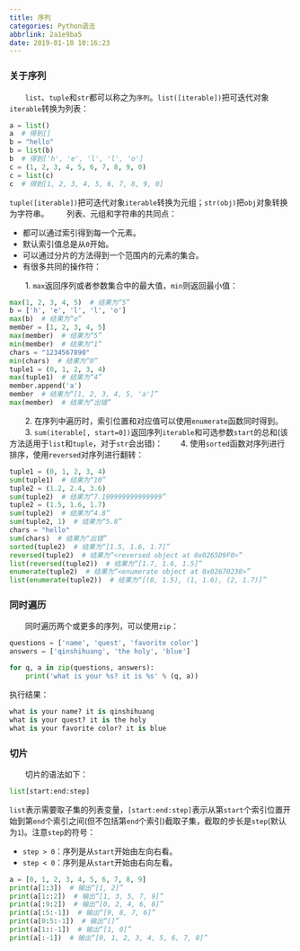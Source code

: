 ```yaml
---
title: 序列
categories: Python语法
abbrlink: 2a1e9ba5
date: 2019-01-10 10:16:23
---
```

### 关于序列

&emsp;&emsp;`list`、`tuple`和`str`都可以称之为`序列`。`list([iterable])`把可迭代对象`iterable`转换为列表：<!--more-->

``` python
a = list()
a  # 得到[]
b = "hello"
b = list(b)
b  # 得到['h', 'e', 'l', 'l', 'o']
c = (1, 2, 3, 4, 5, 6, 7, 8, 9, 0)
c = list(c)
c  # 得到[1, 2, 3, 4, 5, 6, 7, 8, 9, 0]
```

`tuple([iterable])`把可迭代对象`iterable`转换为元组；`str(obj)`把`obj`对象转换为字符串。
&emsp;&emsp;列表、元组和字符串的共同点：

- 都可以通过索引得到每一个元素。
- 默认索引值总是从`0`开始。
- 可以通过分片的方法得到一个范围内的元素的集合。
- 有很多共同的操作符：

&emsp;&emsp;1. `max`返回序列或者参数集合中的最大值，`min`则返回最小值：

``` python
max(1, 2, 3, 4, 5)  # 结果为“5”
b = ['h', 'e', 'l', 'l', 'o']
max(b)  # 结果为“o”
member = [1, 2, 3, 4, 5]
max(member)  # 结果为“5”
min(member)  # 结果为“1”
chars = "1234567890"
min(chars)  # 结果为“0”
tuple1 = (0, 1, 2, 3, 4)
max(tuple1)  # 结果为“4”
member.append('a')
member  # 结果为“[1, 2, 3, 4, 5, 'a']”
max(member)  # 结果为“出错”
```

&emsp;&emsp;2. 在序列中遍历时，索引位置和对应值可以使用`enumerate`函数同时得到。
&emsp;&emsp;3. `sum(iterable[, start=0])`返回序列`iterable`和可选参数`start`的总和(该方法适用于`list`和`tuple`，对于`str`会出错)：
&emsp;&emsp;4. 使用`sorted`函数对序列进行排序，使用`reversed`对序列进行翻转：

``` python
tuple1 = (0, 1, 2, 3, 4)
sum(tuple1)  # 结果为“10”
tuple2 = (1.2, 2.4, 3.6)
sum(tuple2)  # 结果为“7.199999999999999”
tuple2 = (1.5, 1.6, 1.7)
sum(tuple2)  # 结果为“4.8”
sum(tuple2, 1)  # 结果为“5.8”
chars = "hello"
sum(chars)  # 结果为“出错”
sorted(tuple2)  # 结果为“[1.5, 1.6, 1.7]”
reversed(tuple2)  # 结果为“<reversed object at 0x0265D9F0>”
list(reversed(tuple2))  # 结果为“[1.7, 1.6, 1.5]”
enumerate(tuple2)  # 结果为“<enumerate object at 0x02670238>”
list(enumerate(tuple2))  # 结果为“[(0, 1.5), (1, 1.6), (2, 1.7)]”
```

### 同时遍历

&emsp;&emsp;同时遍历两个或更多的序列，可以使用`zip`：

``` python
questions = ['name', 'quest', 'favorite color']
answers = ['qinshihuang', 'the holy', 'blue']

for q, a in zip(questions, answers):
    print('what is your %s? it is %s' % (q, a))
```

执行结果：

``` python
what is your name? it is qinshihuang
what is your quest? it is the holy
what is your favorite color? it is blue
```

### 切片

&emsp;&emsp;切片的语法如下：

``` python
list[start:end:step]
```

`list`表示需要取子集的列表变量，`[start:end:step]`表示从第`start`个索引位置开始到第`end`个索引之间(但不包括第`end`个索引)截取子集，截取的步长是`step`(默认为`1`)。注意`step`的符号：

- `step > 0`：序列是从`start`开始由左向右看。
- `step < 0`：序列是从`start`开始由右向左看。

``` python
a = [0, 1, 2, 3, 4, 5, 6, 7, 8, 9]
print(a[1:3])  # 输出“[1, 2]”
print(a[1::2])  # 输出“[1, 3, 5, 7, 9]”
print(a[:9:2])  # 输出“[0, 2, 4, 6, 8]”
print(a[:5:-1])  # 输出“[9, 8, 7, 6]”
print(a[0:5:-1])  # 输出“[]”
print(a[1::-1])  # 输出“[1, 0]”
print(a[:-1])  # 输出“[0, 1, 2, 3, 4, 5, 6, 7, 8]”
```